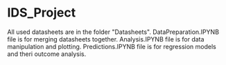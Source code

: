 # IDS_Project

All used datasheets are in the folder "Datasheets".
DataPreparation.IPYNB file is for merging datasheets together.
Analysis.IPYNB file is for data manipulation and plotting.
Predictions.IPYNB file is for regression models and theri outcome analysis.

